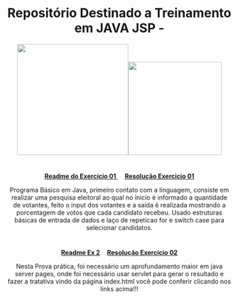 <div align ="center">

<h1>Repositório Destinado a Treinamento em JAVA JSP  -   </h1>

<img height = "250em" src="https://cdn.jsdelivr.net/gh/devicons/devicon/icons/java/java-original-wordmark.svg" /><img height="210em" src="https://cdn.jsdelivr.net/gh/devicons/devicon/icons/tomcat/tomcat-original.svg" />

#

[**Readme do Exercício 01** ](https://github.com/LeandroDukievicz/Exercises_JAVA/blob/main/First-Exercise/README.md)&nbsp;&nbsp;&nbsp;&nbsp;[**Resolução Exercicio 01**](https://github.com/LeandroDukievicz/Exercises_JAVA/blob/main/First-Exercise/Atv01structured.java) <br>

<p>Programa Básico em Java, primeiro contato com a linguagem, consiste em realizar uma pesquisa eleitoral ao qual no ínicio é informado a quantidade de votantes, feito o input dos votantes e a saída é realizada mostrando a porcentagem de votos que cada candidato recebeu. Usado estruturas básicas de entrada de dados e laço de repeticao for e switch case para selecionar candidatos.

#

[**Readme Ex 2**](https://github.com/LeandroDukievicz/Exercises_JAVA/blob/main/Exercicio%20Java%20JSP%20Servlet/README.md)&nbsp;&nbsp;&nbsp;&nbsp;[**Resolução Exercício 02**](https://github.com/LeandroDukievicz/Exercises_JAVA/tree/main/Exercicio%20Java%20JSP%20Servlet/src/main/webapp)

<p> Nesta Prova prática, foi necessário um aprofundamento maior em java server pages, onde foi necessário usar servlet para gerar o resultado e fazer a tratativa vindo da página index.html você pode conferir clicando nos links acima!!!</p>


